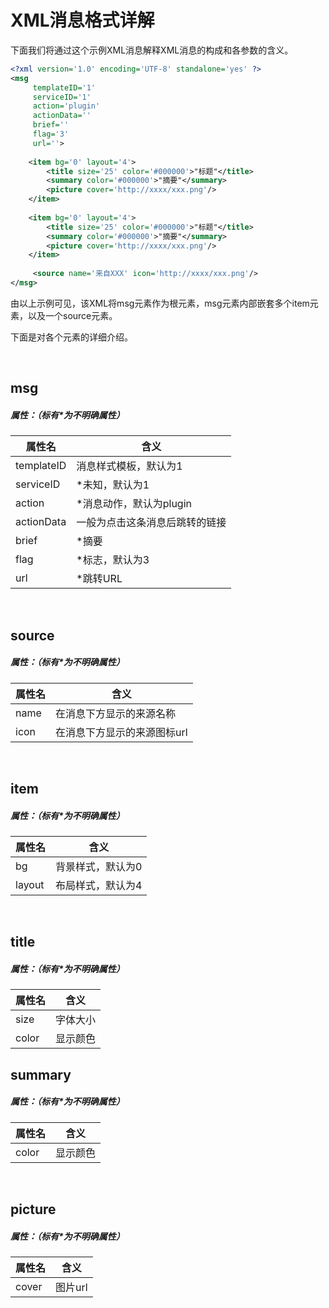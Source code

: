 # XML消息格式详解

下面我们将通过这个示例XML消息解释XML消息的构成和各参数的含义。

```xml
<?xml version='1.0' encoding='UTF-8' standalone='yes' ?>
<msg 
     templateID='1' 
     serviceID='1' 
     action='plugin' 
     actionData='' 
     brief='' 
     flag='3' 
     url=''>
    
    <item bg='0' layout='4'>
        <title size='25' color='#000000'>"标题"</title>
    	<summary color='#000000'>"摘要"</summary>
    	<picture cover='http://xxxx/xxx.png'/>
    </item>
    
    <item bg='0' layout='4'>
        <title size='25' color='#000000'>"标题"</title>
    	<summary color='#000000'>"摘要"</summary>
    	<picture cover='http://xxxx/xxx.png'/>
    </item>
    
     <source name='来自XXX' icon='http://xxxx/xxx.png'/>
</msg>
```



由以上示例可见，该XML将msg元素作为根元素，msg元素内部嵌套多个item元素，以及一个source元素。

下面是对各个元素的详细介绍。

<br />

## msg

##### 属性：（标有*为不明确属性）

| 属性名     | 含义                           |
| ---------- | ------------------------------ |
| templateID | 消息样式模板，默认为1          |
| serviceID  | *未知，默认为1                 |
| action     | *消息动作，默认为plugin        |
| actionData | 一般为点击这条消息后跳转的链接 |
| brief      | *摘要                          |
| flag       | *标志，默认为3                 |
| url        | *跳转URL                       |

<br />

## source

##### 属性：（标有*为不明确属性）

| 属性名 | 含义                        |
| ------ | --------------------------- |
| name   | 在消息下方显示的来源名称    |
| icon   | 在消息下方显示的来源图标url |

<br />

## item

##### 属性：（标有*为不明确属性）

| 属性名 | 含义              |
| ------ | ----------------- |
| bg     | 背景样式，默认为0 |
| layout | 布局样式，默认为4 |

<br />

## title

##### 属性：（标有*为不明确属性）

| 属性名 | 含义     |
| ------ | -------- |
| size   | 字体大小 |
| color  | 显示颜色 |



## summary

##### 属性：（标有*为不明确属性）

| 属性名 | 含义     |
| ------ | -------- |
| color  | 显示颜色 |

<br />

## picture

##### 属性：（标有*为不明确属性）

| 属性名 | 含义    |
| ------ | ------- |
| cover  | 图片url |

<br />